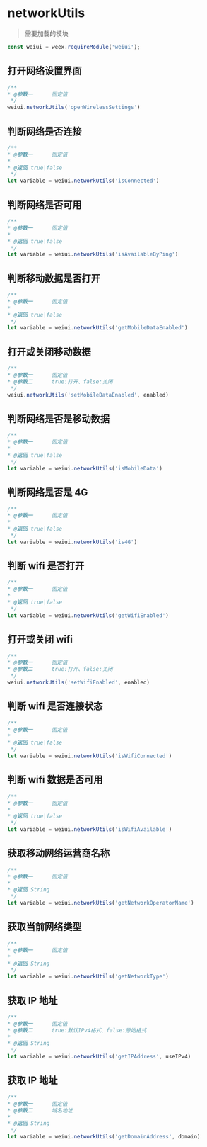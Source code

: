 # networkUtils

> 需要加载的模块

```js
const weiui = weex.requireModule('weiui');
```

## 打开网络设置界面
```js
/**
* @参数一      固定值
 */
weiui.networkUtils('openWirelessSettings')
```

## 判断网络是否连接
```js
/**
* @参数一      固定值
* 
* @返回 true|false
 */
let variable = weiui.networkUtils('isConnected')
```

## 判断网络是否可用
```js
/**
* @参数一      固定值
* 
* @返回 true|false
 */
let variable = weiui.networkUtils('isAvailableByPing')
```

## 判断移动数据是否打开
```js
/**
* @参数一      固定值
* 
* @返回 true|false
 */
let variable = weiui.networkUtils('getMobileDataEnabled')
```

## 打开或关闭移动数据
```js
/**
* @参数一      固定值
* @参数二      true:打开、false:关闭
 */
weiui.networkUtils('setMobileDataEnabled', enabled)
```

## 判断网络是否是移动数据
```js
/**
* @参数一      固定值
* 
* @返回 true|false
 */
let variable = weiui.networkUtils('isMobileData')
```

## 判断网络是否是 4G
```js
/**
* @参数一      固定值
* 
* @返回 true|false
 */
let variable = weiui.networkUtils('is4G')
```

## 判断 wifi 是否打开
```js
/**
* @参数一      固定值
* 
* @返回 true|false
 */
let variable = weiui.networkUtils('getWifiEnabled')
```

## 打开或关闭 wifi
```js
/**
* @参数一      固定值
* @参数二      true:打开、false:关闭
 */
weiui.networkUtils('setWifiEnabled', enabled)
```

## 判断 wifi 是否连接状态
```js
/**
* @参数一      固定值
* 
* @返回 true|false
 */
let variable = weiui.networkUtils('isWifiConnected')
```

## 判断 wifi 数据是否可用
```js
/**
* @参数一      固定值
* 
* @返回 true|false
 */
let variable = weiui.networkUtils('isWifiAvailable')
```

## 获取移动网络运营商名称
```js
/**
* @参数一      固定值
* 
* @返回 String
 */
let variable = weiui.networkUtils('getNetworkOperatorName')
```

## 获取当前网络类型
```js
/**
* @参数一      固定值
* 
* @返回 String
 */
let variable = weiui.networkUtils('getNetworkType')
```

## 获取 IP 地址
```js
/**
* @参数一      固定值
* @参数二      true:默认IPv4格式、false:原始格式
* 
* @返回 String
 */
let variable = weiui.networkUtils('getIPAddress', useIPv4)
```

## 获取 IP 地址
```js
/**
* @参数一      固定值
* @参数二      域名地址
* 
* @返回 String
 */
let variable = weiui.networkUtils('getDomainAddress', domain)
```

